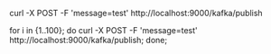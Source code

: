 

curl -X POST -F 'message=test' http://localhost:9000/kafka/publish

for i in {1..100}; do curl -X POST -F 'message=test' http://localhost:9000/kafka/publish; done;